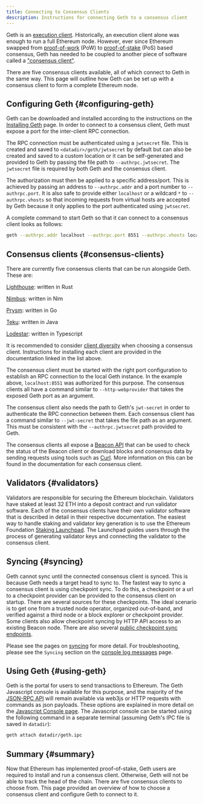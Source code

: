 ```yaml
---
title: Connecting to Consensus Clients
description: Instructions for connecting Geth to a consensus client
---
```


Geth is an [execution client](https://ethereum.org/en/glossary/#execution-client). Historically, an execution client alone was enough to run a full Ethereum node. However, ever since Ethereum swapped from [proof-of-work](https://ethereum.org/en/developers/docs/consensus-mechanisms/pow) (PoW) to [proof-of-stake](https://ethereum.org/en/developers/docs/consensus-mechanisms/pos) (PoS) based consensus, Geth has needed to be coupled to another piece of software called a ["consensus client"](https://ethereum.org/en/glossary/#consensus-client).

There are five consensus clients available, all of which connect to Geth in the same way. This page will outline how Geth can be set up with a consensus client to form a complete Ethereum node.

## Configuring Geth {#configuring-geth}

Geth can be downloaded and installed according to the instructions on the [Installing Geth](/docs/getting-started/installing-geth) page. In order to connect to a consensus client, Geth must expose a port for the inter-client RPC connection.

The RPC connection must be authenticated using a `jwtsecret` file. This is created and saved to `<datadir>/geth/jwtsecret` by default but can also be created and saved to a custom location or it can be self-generated and provided to Geth by passing the file path to `--authrpc.jwtsecret`. The `jwtsecret` file is required by both Geth and the consensus client.

The authorization must then be applied to a specific address/port. This is achieved by passing an address to `--authrpc.addr` and a port number to `--authrpc.port`. It is also safe to provide either `localhost` or a wildcard `*` to `--authrpc.vhosts` so that incoming requests from virtual hosts are accepted by Geth because it only applies to the port authenticated using `jwtsecret`.

A complete command to start Geth so that it can connect to a consensus client looks as follows:

```sh
geth --authrpc.addr localhost --authrpc.port 8551 --authrpc.vhosts localhost --authrpc.jwtsecret /tmp/jwtsecret
```

## Consensus clients {#consensus-clients}

There are currently five consensus clients that can be run alongside Geth. These are:

[Lighthouse](https://lighthouse-book.sigmaprime.io/): written in Rust

[Nimbus](https://nimbus.team/): written in Nim

[Prysm](https://docs.prylabs.network/docs/getting-started/): written in Go

[Teku](https://pegasys.tech/teku): written in Java

[Lodestar](https://lodestar.chainsafe.io/): written in Typescript

It is recommended to consider [client diversity](https://ethereum.org/en/developers/docs/nodes-and-clients/client-diversity) when choosing a consensus client. Instructions for installing each client are provided in the documentation linked in the list above.

The consensus client must be started with the right port configuration to establish an RPC connection to the local Geth instance. In the example above, `localhost:8551` was authorized for this purpose. The consensus clients all have a command similar to `--http-webprovider` that takes the exposed Geth port as an argument.

The consensus client also needs the path to Geth's `jwt-secret` in order to authenticate the RPC connection between them. Each consensus client has a command similar to `--jwt-secret` that takes the file path as an argument. This must be consistent with the `--authrpc.jwtsecret` path provided to Geth.

The consensus clients all expose a [Beacon API](https://ethereum.github.io/beacon-APIs) that can be used to check the status of the Beacon client or download blocks and consensus data by sending requests using tools such as [Curl](https://curl.se). More information on this can be found in the documentation for each consensus client.

## Validators {#validators}

Validators are responsible for securing the Ethereum blockchain. Validators have staked at least 32 ETH into a deposit contract and run validator software. Each of the consensus clients have their own validator software that is described in detail in their respective documentation. The easiest way to handle staking and validator key generation is to use the Ethereum Foundation [Staking Launchpad](https://launchpad.ethereum.org/). The Launchpad guides users through the process of generating validator keys and connecting the validator to the consensus client.

## Syncing {#syncing}

Geth cannot sync until the connected consensus client is synced. This is because Geth needs a target head to sync to. The fastest way to sync a consensus client is using checkpoint sync. To do this, a checkpoint or a url to a checkpoint provider can be provided to the consensus client on startup. There are several sources for these checkpoints. The ideal scenario is to get one from a trusted node operator, organized out-of-band, and verified against a third node or a block explorer or checkpoint provider. Some clients also allow checkpoint syncing by HTTP API access to an existing Beacon node. There are also several [public checkpoint sync endpoints](https://eth-clients.github.io/checkpoint-sync-endpoints/).

Please see the pages on [syncing](/docs/fundamentals/sync-modes) for more detail. For troubleshooting, please see the `Syncing` section on the [console log messages](/docs/fundamentals/logs) page.

## Using Geth {#using-geth}

Geth is the portal for users to send transactions to Ethereum. The Geth Javascript console is available for this purpose, and the majority of the [JSON-RPC API](/docs/interacting-with-geth/rpc) will remain available via web3js or HTTP requests with commands as json payloads. These options are explained in more detail on the [Javascript Console page](/docs/interacting-with-geth/javascript-console). The Javascript console can be started
using the following command in a separate terminal (assuming Geth's IPC file is saved in `datadir`):

```sh
geth attach datadir/geth.ipc
```

## Summary {#summary}

Now that Ethereum has implemented proof-of-stake, Geth users are required to install and run a consensus client. Otherwise, Geth will not be able to track the head of the chain. There are five consensus clients to choose from. This page provided an overview of how to choose a consensus client and configure Geth to connect to it.
